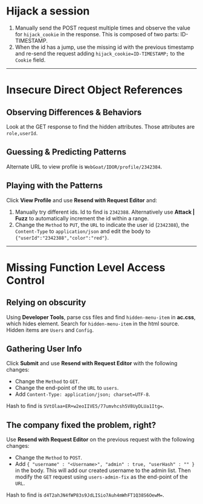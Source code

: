 # Hijack a session

1. Manually send the POST request multiple times and observe the value for `hijack_cookie` in the response. This is composed of two parts: ID-TIMESTAMP.
2. When the id has a jump, use the missing id with the previous timestamp and re-send the request adding `hijack_cookie=ID-TIMESTAMP;` to the `Cookie` field.

---
# Insecure Direct Object References

## Observing Differences & Behaviors

Look at the GET response to find the hidden attributes. Those attributes are `role,userId`.

## Guessing & Predicting Patterns

Alternate URL to view profile is `WebGoat/IDOR/profile/2342384`.

## Playing with the Patterns

Click **View Profile** and use **Resend with Request Editor** and:
1. Manually try different ids. Id to find is `2342388`. Alternatively use **Attack | Fuzz** to automatically increment the id within a range.
2. Change the `Method` to `PUT`, the `URL` to indicate the user id (`2342388`), the `Content-Type` to `application/json` and edit the body to `{"userId":"2342388","color":"red"}`.

---
# Missing Function Level Access Control

## Relying on obscurity

Using **Developer Tools**, parse css files and find `hidden-menu-item` in **ac.css**, which hides element. Search for `hidden-menu-item` in the html source. Hidden items are `Users` and `Config`.

## Gathering User Info

Click **Submit** and use **Resend with Request Editor** with the following changes:
- Change the `Method` to `GET`.
- Change the end-point of the `URL` to `users`.
- Add `Content-Type: application/json; charset=UTF-8`.

Hash to find is `SVtOlaa+ER+w2eoIIVE5/77umvhcsh5V8UyDLUa1Itg=`.

## The company fixed the problem, right?

Use **Resend with Request Editor** on the previous request with the following changes:
- Change the `Method` to `POST`.
- Add `{ "username" : "<Username>", "admin" : true, "userHash" : "" }` in the body.
This will add our created username to the admin list. Then modify the `GET` request using `users-admin-fix` as the end-point of the `URL`.

Hash to find is `d4T2ahJN4fWP83s9JdLISio7Auh4mWhFT1Q38S6OewM=`.